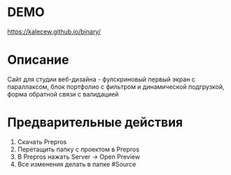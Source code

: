 # DEMO
https://kalecew.github.io/binary/

# Описание
Сайт для студии веб-дизайна - фулскриновый первый экран с параллаксом, блок портфолио с фильтром и динамической подгрузкой, форма обратной связи с валидацией

# Предварительные действия
1. Скачать Prepros
2. Перетащить папку с проектом в Prepros
3. В Prepros нажать Server -> Open Preview
4. Все изменения делать в папке #Source
